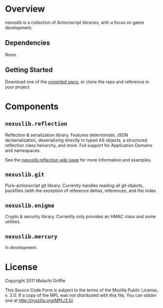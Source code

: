 # Overview

nexuslib is a collection of Actionscript libraries, with a focus on game development.

## Dependencies

None.

## Getting Started

Download one of the [compiled swcs](https://github.com/nexussays/nexuslib/downloads), or clone the repo and reference in your project.

# Components

## `nexuslib.reflection`

Reflection & serialization library. Features deterministic JSON de/serialization, deserializing directly to typed AS objects, a structured reflection class heirarchy, and more. Full support for Application Domains and namespaces.

See the [nexuslib.reflection wiki page](https://github.com/nexussays/nexuslib/wiki/nexuslib.reflection) for more information and examples.

## `nexuslib.git`

Pure-actionscript git library. Currently handles reading all git objects, packfiles (with the exception of reference deltas, references, and the index.

## `nexuslib.enigma`

Crypto & security library. Currently only provides an HMAC class and some utilities.

## `nexuslib.mercury`

In development.

# License

Copyright 2011 Malachi Griffie

This Source Code Form is subject to the terms of the Mozilla Public License, v. 2.0. If a copy of the MPL was not distributed with this file, You can obtain one at http://mozilla.org/MPL/2.0/.